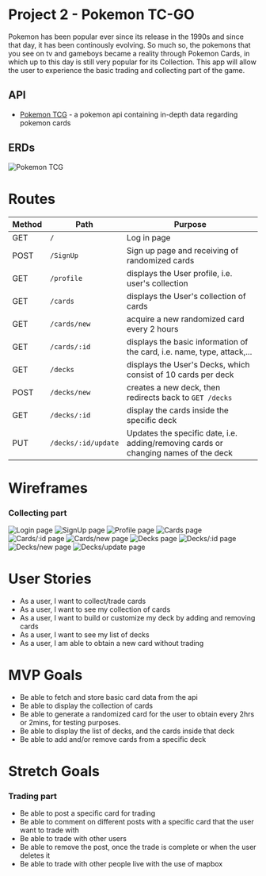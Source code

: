 # Project 2 - Pokemon TC-GO
Pokemon has been popular ever since its release in the 1990s and since that day, it has been continously evolving. So much so, the pokemons that you see on tv and gameboys became a reality through Pokemon Cards, in which up to this day is still very popular for its Collection. This app will allow the user to experience the basic trading and collecting part of the game.

## API
- [Pokemon TCG](https://pokemontcg.io/) - a pokemon api containing in-depth data regarding pokemon cards

## ERDs
![Pokemon TCG](erd.drawio.png)

# Routes

| Method | Path | Purpose |
| ------ | -------------- | -------------------------------- |
| GET | `/` | Log in page |
| POST | `/SignUp` | Sign up page and receiving of randomized cards |
| GET | `/profile` | displays the User profile, i.e. user's collection |
| GET | `/cards` | displays the User's collection of cards |
| GET | `/cards/new` | acquire a new randomized card every 2 hours |
| GET | `/cards/:id` | displays the basic information of the card, i.e. name, type, attack,... |
| GET | `/decks` | displays the User's Decks, which consist of 10 cards per deck|
| POST | `/decks/new` | creates a new deck, then redirects back to `GET /decks`|
| GET | `/decks/:id` | display the cards inside the specific deck |
| PUT | `/decks/:id/update` | Updates the specific date, i.e. adding/removing cards or changing names of the deck |

# Wireframes
### Collecting part
![Login page](./wireframes/login.JPG)
![SignUp page](./wireframes/signup.JPG)
![Profile page](./wireframes/profile.JPG)
![Cards page](./wireframes/cards.JPG)
![Cards/:id page](./wireframes/card-indiv.JPG)
![Cards/new page](./wireframes/card-new.JPG)
![Decks page](./wireframes/decks.JPG)
![Decks/:id page](./wireframes/deck-indiv.JPG)
![Decks/new page](./wireframes/deck-new.JPG)
![Decks/update page](./wireframes/deck-update.JPG)

# User Stories
- As a user, I want to collect/trade cards
- As a user, I want to see my collection of cards
- As a user, I want to build or customize my deck by adding and removing cards
- As a user, I want to see my list of decks
- As a user, I am able to obtain a new card without trading

# MVP Goals
- Be able to fetch and store basic card data from the api
- Be able to display the collection of cards
- Be able to generate a randomized card for the user to obtain every 2hrs or 2mins, for testing purposes.
- Be able to display the list of decks, and the cards inside that deck
- Be able to add and/or remove cards from a specific deck

# Stretch Goals
### Trading part
- Be able to post a specific card for trading
- Be able to comment on different posts with a specific card that the user want to trade with
- Be able to trade with other users
- Be able to remove the post, once the trade is complete or when the user deletes it
- Be able to trade with other people live with the use of mapbox